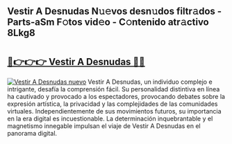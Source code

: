 ## Vestir A Desnudas N𝚞𝚎vos desn𝚞dos filtr𝚊dos - Parts-aSm F𝚘tos vid𝚎o - C𝚘ntenido atr𝚊ctivo 8Lkg8

# <h2><a href="http://mbc7o1.tromn.icu/?c=Vestir+A+Desnudas">🔗👉👉👉 Vestir A Desnudas 🔗🔗</a></h2>

[![Vestir A Desnudas nuevo](https://i.imgur.com/pEAQMta.gif)](http://mbc7o1.tromn.icu/?c=Vestir+A+Desnudas)
Vestir A Desnudas, un individuo complejo e intrigante, desafía la comprensión fácil. Su personalidad distintiva en línea ha cautivado y provocado a los espectadores, provocando debates sobre la expresión artística, la privacidad y las complejidades de las comunidades virtuales. Independientemente de sus movimientos futuros, su importancia en la era digital es incuestionable. La determinación inquebrantable y el magnetismo innegable impulsan el viaje de Vestir A Desnudas en el panorama digital.

